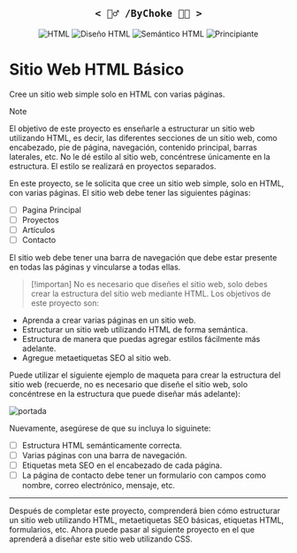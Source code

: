 <h2 align='center'><code>< 🧙‍♂️ /ByChoke 👨‍💻 ></code></h2> 

<p align="center">
    <img src="https://img.shields.io/badge/-HTML-red.svg" alt="HTML">
    <img src="https://img.shields.io/badge/Layout-HTML-red.svg" alt="Diseño HTML">
    <img src="https://img.shields.io/badge/Semantic-HTML-red.svg" alt="Semántico HTML">
    <img src="https://img.shields.io/badge/-Principiante-GREAN.svg" alt="Principiante">
</p>

# Sitio Web HTML Básico
Cree un sitio web simple solo en HTML con varias páginas.

>[!NOTE]
> El objetivo de este proyecto es enseñarle a estructurar un sitio web utilizando HTML, es decir, las diferentes secciones de un sitio web, como encabezado, pie de página, navegación, contenido principal, barras laterales, etc. No le dé estilo al sitio web, concéntrese únicamente en la estructura. El estilo se realizará en proyectos separados.

En este proyecto, se le solicita que cree un sitio web simple, solo en HTML, con varias páginas. El sitio web debe tener las siguientes páginas:

- [ ] Pagina Principal
- [ ] Proyectos
- [ ] Artículos
- [ ] Contacto

El sitio web debe tener una barra de navegación que debe estar presente en todas las páginas y vincularse a todas ellas.

>[!importan]
> No es necesario que diseñes el sitio web, solo debes crear la estructura del sitio web mediante HTML. Los objetivos de este proyecto son:

- Aprenda a crear varias páginas en un sitio web.
- Estructurar un sitio web utilizando HTML de forma semántica.
- Estructura de manera que puedas agregar estilos fácilmente más adelante.
- Agregue metaetiquetas SEO al sitio web.

Puede utilizar el siguiente ejemplo de maqueta para crear la estructura del sitio web (recuerde, no es necesario que diseñe el sitio web, solo concéntrese en la estructura que puede diseñar más adelante):


![portada](https://assets.roadmap.sh/guest/portfolio-design-83lku.png)

Nuevamente, asegúrese de que su incluya lo siguinete:

- [ ] Estructura HTML semánticamente correcta.
- [ ] Varias páginas con una barra de navegación.
- [ ] Etiquetas meta SEO en el encabezado de cada página.
- [ ] La página de contacto debe tener un formulario con campos como nombre, correo electrónico, mensaje, etc.

---

Después de completar este proyecto, comprenderá bien cómo estructurar un sitio web utilizando HTML, metaetiquetas SEO básicas, etiquetas HTML, formularios, etc. Ahora puede pasar al siguiente proyecto en el que aprenderá a diseñar este sitio web utilizando CSS.